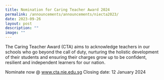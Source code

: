 ```yaml
---
title: Nomination for Caring Teacher Award 2024
permalink: /announcements/announcements/niecta2023/
date: 2023-09-26
layout: post
description: ""
image: ""
---
```

The Caring Teacher Award (CTA) aims to acknowledge teachers in our schools who go beyond the call of duty, nurturing the holistic development of their students and ensuring their charges grow up to be confident, resilient and independent learners for our nation.

Nominate now @ www.cta.nie.edu.sg
Closing date: 12 January 2024